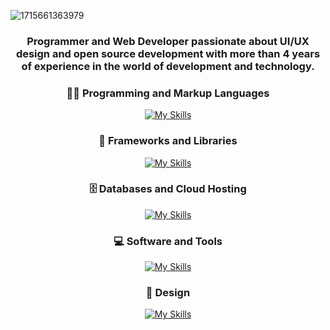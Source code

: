 
![1715661363979](https://github.com/Fajardo-dev/Fajardo-dev/assets/62899394/eb4a6d76-1656-4bb4-80bc-a35a5ce0600b)
<section align="center">

<h3>Programmer and Web Developer passionate about UI/UX design and open source development with more than 4 years of experience in the world of development and technology.</h3>

</section>
<section align="center">

<h3>👨‍💻 Programming and Markup Languages</h3>

[![My Skills](https://skillicons.dev/icons?i=html,css,js,py)](https://skillicons.dev)


<h3>🧰 Frameworks and Libraries</h3>

[![My Skills](https://skillicons.dev/icons?i=react,npm,nodejs)](https://skillicons.dev)


<h3>🗄️ Databases and Cloud Hosting</h3>

[![My Skills](https://skillicons.dev/icons?i=mongodb,mysql,postgres )](https://skillicons.dev)


<h3>💻 Software and Tools</h3>

[![My Skills](https://skillicons.dev/icons?i=vscode,vim,git,github,linux,arch,kali)](https://skillicons.dev)


<h3>🎨 Design</h3>

[![My Skills](https://skillicons.dev/icons?i=ps,ai,figma)](https://skillicons.dev)

</section>



